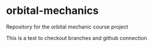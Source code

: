 # orbital-mechanics
Repository for the orbital mechanic course project

This is a test to checkout branches and github connection
